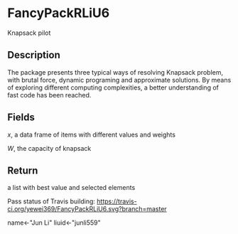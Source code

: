 # FancyPackRLiU6

Knapsack pilot 

## Description
The package presents three typical ways of resolving Knapsack problem, with brutal force, dynamic programing and approximate solutions. By means of exploring different computing complexities, a better understanding of fast code has been reached.

## Fields
*x*, a data frame of items with different values and weights

*W*, the capacity of knapsack

## Return
a list with best value and selected elements 

Pass status of Travis building:
https://travis-ci.org/yewei369/FancyPackRLiU6.svg?branch=master


name<-"Jun Li"
liuid<-"junli559"
